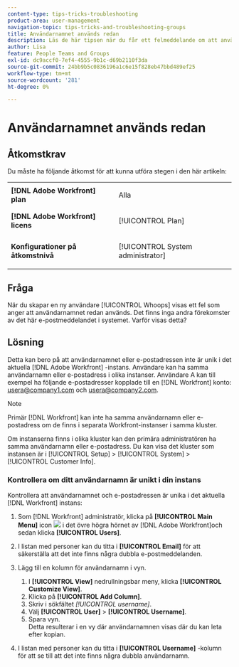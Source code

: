 ```yaml
---
content-type: tips-tricks-troubleshooting
product-area: user-management
navigation-topic: tips-tricks-and-troubleshooting-groups
title: Användarnamnet används redan
description: Läs de här tipsen när du får ett felmeddelande om att användarnamnet redan används.
author: Lisa
feature: People Teams and Groups
exl-id: dc9accf0-7ef4-4555-9b1c-d69b2110f3da
source-git-commit: 24bb9b5c0836196a1c6e15f828eb47bbd489ef25
workflow-type: tm+mt
source-wordcount: '281'
ht-degree: 0%

---
```


# Användarnamnet används redan

## Åtkomstkrav

Du måste ha följande åtkomst för att kunna utföra stegen i den här artikeln:

<table style="table-layout:auto"> 
 <col> 
 <col> 
 <tbody> 
  <tr> 
   <td role="rowheader"><strong>[!DNL Adobe Workfront] plan</strong></td> 
   <td> <p>Alla</p> </td> 
  </tr> 
  <tr> 
   <td role="rowheader"><strong>[!DNL Adobe Workfront] licens</strong></td> 
   <td> <p>[!UICONTROL Plan]</p> </td> 
  </tr> 
  <tr> 
   <td role="rowheader"><strong>Konfigurationer på åtkomstnivå</strong></td> 
   <td> <p>[!UICONTROL System administrator]</p> </td> 
  </tr> 
 </tbody> 
</table>

## Fråga

När du skapar en ny användare [!UICONTROL Whoops] visas ett fel som anger att användarnamnet redan används. Det finns inga andra förekomster av det här e-postmeddelandet i systemet. Varför visas detta?

## Lösning

Detta kan bero på att användarnamnet eller e-postadressen inte är unik i det aktuella [!DNL Adobe Workfront] -instans. Användare kan ha samma användarnamn eller e-postadress i olika instanser. Användare A kan till exempel ha följande e-postadresser kopplade till en [!DNL Workfront] konto: usera@company1.com och usera@company2.com.

>[!NOTE]
>
>Primär [!DNL Workfront] kan inte ha samma användarnamn eller e-postadress om de finns i separata Workfront-instanser i samma kluster.
>
>Om instanserna finns i olika kluster kan den primära administratören ha samma användarnamn eller e-postadress. Du kan visa det kluster som instansen är i [!UICONTROL Setup] > [!UICONTROL System] > [!UICONTROL Customer Info].

### Kontrollera om ditt användarnamn är unikt i din instans

Kontrollera att användarnamnet och e-postadressen är unika i det aktuella [!DNL Workfront] instans:

1. Som [!DNL Workfront] administratör, klicka på **[!UICONTROL Main Menu]** icon ![](assets/main-menu-icon.png) i det övre högra hörnet av [!DNL Adobe Workfront]och sedan klicka **[!UICONTROL Users]**.
1. I listan med personer kan du titta i **[!UICONTROL Email]** för att säkerställa att det inte finns några dubbla e-postmeddelanden.
1. Lägg till en kolumn för användarnamn i vyn.

   1. I **[!UICONTROL View]** nedrullningsbar meny, klicka **[!UICONTROL Customize View]**.
   1. Klicka på **[!UICONTROL Add Column]**.
   1. Skriv i sökfältet *[!UICONTROL username]*.
   1. Välj **[!UICONTROL User]** > **[!UICONTROL Username]**.
   1. Spara vyn.\
      Detta resulterar i en vy där användarnamnen visas där du kan leta efter kopian.

1. I listan med personer kan du titta i **[!UICONTROL Username]** -kolumn för att se till att det inte finns några dubbla användarnamn.
